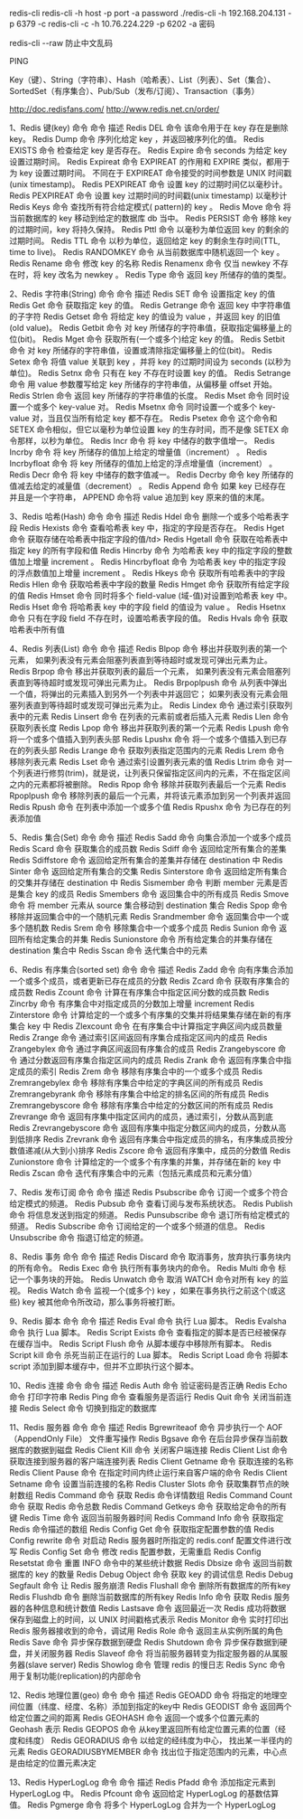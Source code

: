 redis-cli 
redis-cli -h host -p port -a password
./redis-cli -h 192.168.204.131 -p 6379 -c
redis-cli -c -h 10.76.224.229 -p 6202 -a 密码


redis-cli --raw  防止中文乱码

PING



Key（键）、String（字符串）、Hash（哈希表）、List（列表）、Set（集合）、SortedSet（有序集合）、Pub/Sub（发布/订阅）、Transaction（事务）

http://doc.redisfans.com/
http://www.redis.net.cn/order/


1、Redis 键(key) 命令
命令	描述
Redis DEL 命令	该命令用于在 key 存在是删除 key。
Redis Dump 命令	序列化给定 key ，并返回被序列化的值。
Redis EXISTS 命令	检查给定 key 是否存在。
Redis Expire 命令	seconds 为给定 key 设置过期时间。
Redis Expireat 命令	EXPIREAT 的作用和 EXPIRE 类似，都用于为 key 设置过期时间。 不同在于 EXPIREAT 命令接受的时间参数是 UNIX 时间戳(unix timestamp)。
Redis PEXPIREAT 命令	设置 key 的过期时间亿以毫秒计。
Redis PEXPIREAT 命令	设置 key 过期时间的时间戳(unix timestamp) 以毫秒计
Redis Keys 命令	查找所有符合给定模式( pattern)的 key 。
Redis Move 命令	将当前数据库的 key 移动到给定的数据库 db 当中。
Redis PERSIST 命令	移除 key 的过期时间，key 将持久保持。
Redis Pttl 命令	以毫秒为单位返回 key 的剩余的过期时间。
Redis TTL 命令	以秒为单位，返回给定 key 的剩余生存时间(TTL, time to live)。
Redis RANDOMKEY 命令	从当前数据库中随机返回一个 key 。
Redis Rename 命令	修改 key 的名称
Redis Renamenx 命令	仅当 newkey 不存在时，将 key 改名为 newkey 。
Redis Type 命令	返回 key 所储存的值的类型。




2、Redis 字符串(String) 命令
命令	描述
Redis SET 命令	设置指定 key 的值
Redis Get 命令	获取指定 key 的值。
Redis Getrange 命令	返回 key 中字符串值的子字符
Redis Getset 命令	将给定 key 的值设为 value ，并返回 key 的旧值(old value)。
Redis Getbit 命令	对 key 所储存的字符串值，获取指定偏移量上的位(bit)。
Redis Mget 命令	获取所有(一个或多个)给定 key 的值。
Redis Setbit 命令	对 key 所储存的字符串值，设置或清除指定偏移量上的位(bit)。
Redis Setex 命令	将值 value 关联到 key ，并将 key 的过期时间设为 seconds (以秒为单位)。
Redis Setnx 命令	只有在 key 不存在时设置 key 的值。
Redis Setrange 命令	用 value 参数覆写给定 key 所储存的字符串值，从偏移量 offset 开始。
Redis Strlen 命令	返回 key 所储存的字符串值的长度。
Redis Mset 命令	同时设置一个或多个 key-value 对。
Redis Msetnx 命令	同时设置一个或多个 key-value 对，当且仅当所有给定 key 都不存在。
Redis Psetex 命令	这个命令和 SETEX 命令相似，但它以毫秒为单位设置 key 的生存时间，而不是像 SETEX 命令那样，以秒为单位。
Redis Incr 命令	将 key 中储存的数字值增一。
Redis Incrby 命令	将 key 所储存的值加上给定的增量值（increment） 。
Redis Incrbyfloat 命令	将 key 所储存的值加上给定的浮点增量值（increment） 。
Redis Decr 命令	将 key 中储存的数字值减一。
Redis Decrby 命令	key 所储存的值减去给定的减量值（decrement） 。
Redis Append 命令	如果 key 已经存在并且是一个字符串， APPEND 命令将 value 追加到 key 原来的值的末尾。




3、Redis 哈希(Hash) 命令
命令	描述
Redis Hdel 命令	删除一个或多个哈希表字段
Redis Hexists 命令	查看哈希表 key 中，指定的字段是否存在。
Redis Hget 命令	获取存储在哈希表中指定字段的值/td>
Redis Hgetall 命令	获取在哈希表中指定 key 的所有字段和值
Redis Hincrby 命令	为哈希表 key 中的指定字段的整数值加上增量 increment 。
Redis Hincrbyfloat 命令	为哈希表 key 中的指定字段的浮点数值加上增量 increment 。
Redis Hkeys 命令	获取所有哈希表中的字段
Redis Hlen 命令	获取哈希表中字段的数量
Redis Hmget 命令	获取所有给定字段的值
Redis Hmset 命令	同时将多个 field-value (域-值)对设置到哈希表 key 中。
Redis Hset 命令	将哈希表 key 中的字段 field 的值设为 value 。
Redis Hsetnx 命令	只有在字段 field 不存在时，设置哈希表字段的值。
Redis Hvals 命令	获取哈希表中所有值




4、Redis 列表(List) 命令
命令	描述
Redis Blpop 命令	移出并获取列表的第一个元素， 如果列表没有元素会阻塞列表直到等待超时或发现可弹出元素为止。
Redis Brpop 命令	移出并获取列表的最后一个元素， 如果列表没有元素会阻塞列表直到等待超时或发现可弹出元素为止。
Redis Brpoplpush 命令	从列表中弹出一个值，将弹出的元素插入到另外一个列表中并返回它； 如果列表没有元素会阻塞列表直到等待超时或发现可弹出元素为止。
Redis Lindex 命令	通过索引获取列表中的元素
Redis Linsert 命令	在列表的元素前或者后插入元素
Redis Llen 命令	获取列表长度
Redis Lpop 命令	移出并获取列表的第一个元素
Redis Lpush 命令	将一个或多个值插入到列表头部
Redis Lpushx 命令	将一个或多个值插入到已存在的列表头部
Redis Lrange 命令	获取列表指定范围内的元素
Redis Lrem 命令	移除列表元素
Redis Lset 命令	通过索引设置列表元素的值
Redis Ltrim 命令	对一个列表进行修剪(trim)，就是说，让列表只保留指定区间内的元素，不在指定区间之内的元素都将被删除。
Redis Rpop 命令	移除并获取列表最后一个元素
Redis Rpoplpush 命令	移除列表的最后一个元素，并将该元素添加到另一个列表并返回
Redis Rpush 命令	在列表中添加一个或多个值
Redis Rpushx 命令	为已存在的列表添加值




5、Redis 集合(Set) 命令
命令	描述
Redis Sadd 命令	向集合添加一个或多个成员
Redis Scard 命令	获取集合的成员数
Redis Sdiff 命令	返回给定所有集合的差集
Redis Sdiffstore 命令	返回给定所有集合的差集并存储在 destination 中
Redis Sinter 命令	返回给定所有集合的交集
Redis Sinterstore 命令	返回给定所有集合的交集并存储在 destination 中
Redis Sismember 命令	判断 member 元素是否是集合 key 的成员
Redis Smembers 命令	返回集合中的所有成员
Redis Smove 命令	将 member 元素从 source 集合移动到 destination 集合
Redis Spop 命令	移除并返回集合中的一个随机元素
Redis Srandmember 命令	返回集合中一个或多个随机数
Redis Srem 命令	移除集合中一个或多个成员
Redis Sunion 命令	返回所有给定集合的并集
Redis Sunionstore 命令	所有给定集合的并集存储在 destination 集合中
Redis Sscan 命令	迭代集合中的元素





6、Redis 有序集合(sorted set) 命令
命令	描述
Redis Zadd 命令	向有序集合添加一个或多个成员，或者更新已存在成员的分数
Redis Zcard 命令	获取有序集合的成员数
Redis Zcount 命令	计算在有序集合中指定区间分数的成员数
Redis Zincrby 命令	有序集合中对指定成员的分数加上增量 increment
Redis Zinterstore 命令	计算给定的一个或多个有序集的交集并将结果集存储在新的有序集合 key 中
Redis Zlexcount 命令	在有序集合中计算指定字典区间内成员数量
Redis Zrange 命令	通过索引区间返回有序集合成指定区间内的成员
Redis Zrangebylex 命令	通过字典区间返回有序集合的成员
Redis Zrangebyscore 命令	通过分数返回有序集合指定区间内的成员
Redis Zrank 命令	返回有序集合中指定成员的索引
Redis Zrem 命令	移除有序集合中的一个或多个成员
Redis Zremrangebylex 命令	移除有序集合中给定的字典区间的所有成员
Redis Zremrangebyrank 命令	移除有序集合中给定的排名区间的所有成员
Redis Zremrangebyscore 命令	移除有序集合中给定的分数区间的所有成员
Redis Zrevrange 命令	返回有序集中指定区间内的成员，通过索引，分数从高到底
Redis Zrevrangebyscore 命令	返回有序集中指定分数区间内的成员，分数从高到低排序
Redis Zrevrank 命令	返回有序集合中指定成员的排名，有序集成员按分数值递减(从大到小)排序
Redis Zscore 命令	返回有序集中，成员的分数值
Redis Zunionstore 命令	计算给定的一个或多个有序集的并集，并存储在新的 key 中
Redis Zscan 命令	迭代有序集合中的元素（包括元素成员和元素分值）





7、Redis 发布订阅 命令
命令	描述
Redis Psubscribe 命令	订阅一个或多个符合给定模式的频道。
Redis Pubsub 命令	查看订阅与发布系统状态。
Redis Publish 命令	将信息发送到指定的频道。
Redis Punsubscribe 命令	退订所有给定模式的频道。
Redis Subscribe 命令	订阅给定的一个或多个频道的信息。
Redis Unsubscribe 命令	指退订给定的频道。




8、Redis 事务 命令
命令	描述
Redis Discard 命令	取消事务，放弃执行事务块内的所有命令。
Redis Exec 命令	执行所有事务块内的命令。
Redis Multi 命令	标记一个事务块的开始。
Redis Unwatch 命令	取消 WATCH 命令对所有 key 的监视。
Redis Watch 命令	监视一个(或多个) key ，如果在事务执行之前这个(或这些) key 被其他命令所改动，那么事务将被打断。





9、Redis 脚本 命令
命令	描述
Redis Eval 命令	执行 Lua 脚本。
Redis Evalsha 命令	执行 Lua 脚本。
Redis Script Exists 命令	查看指定的脚本是否已经被保存在缓存当中。
Redis Script Flush 命令	从脚本缓存中移除所有脚本。
Redis Script kill 命令	杀死当前正在运行的 Lua 脚本。
Redis Script Load 命令	将脚本 script 添加到脚本缓存中，但并不立即执行这个脚本。





10、Redis 连接 命令
命令	描述
Redis Auth 命令	验证密码是否正确
Redis Echo 命令	打印字符串
Redis Ping 命令	查看服务是否运行
Redis Quit 命令	关闭当前连接
Redis Select 命令	切换到指定的数据库




11、Redis 服务器 命令
命令	描述
Redis Bgrewriteaof 命令	异步执行一个 AOF（AppendOnly File） 文件重写操作
Redis Bgsave 命令	在后台异步保存当前数据库的数据到磁盘
Redis Client Kill 命令	关闭客户端连接
Redis Client List 命令	获取连接到服务器的客户端连接列表
Redis Client Getname 命令	获取连接的名称
Redis Client Pause 命令	在指定时间内终止运行来自客户端的命令
Redis Client Setname 命令	设置当前连接的名称
Redis Cluster Slots 命令	获取集群节点的映射数组
Redis Command 命令	获取 Redis 命令详情数组
Redis Command Count 命令	获取 Redis 命令总数
Redis Command Getkeys 命令	获取给定命令的所有键
Redis Time 命令	返回当前服务器时间
Redis Command Info 命令	获取指定 Redis 命令描述的数组
Redis Config Get 命令	获取指定配置参数的值
Redis Config rewrite 命令	对启动 Redis 服务器时所指定的 redis.conf 配置文件进行改写
Redis Config Set 命令	修改 redis 配置参数，无需重启
Redis Config Resetstat 命令	重置 INFO 命令中的某些统计数据
Redis Dbsize 命令	返回当前数据库的 key 的数量
Redis Debug Object 命令	获取 key 的调试信息
Redis Debug Segfault 命令	让 Redis 服务崩溃
Redis Flushall 命令	删除所有数据库的所有key
Redis Flushdb 命令	删除当前数据库的所有key
Redis Info 命令	获取 Redis 服务器的各种信息和统计数值
Redis Lastsave 命令	返回最近一次 Redis 成功将数据保存到磁盘上的时间，以 UNIX 时间戳格式表示
Redis Monitor 命令	实时打印出 Redis 服务器接收到的命令，调试用
Redis Role 命令	返回主从实例所属的角色
Redis Save 命令	异步保存数据到硬盘
Redis Shutdown 命令	异步保存数据到硬盘，并关闭服务器
Redis Slaveof 命令	将当前服务器转变为指定服务器的从属服务器(slave server)
Redis Showlog 命令	管理 redis 的慢日志
Redis Sync 命令	用于复制功能(replication)的内部命令





12、Redis 地理位置(geo) 命令
命令	描述
Redis GEOADD 命令	将指定的地理空间位置（纬度、经度、名称）添加到指定的key中
Redis GEODIST 命令	返回两个给定位置之间的距离
Redis GEOHASH 命令	返回一个或多个位置元素的 Geohash 表示
Redis GEOPOS 命令	从key里返回所有给定位置元素的位置（经度和纬度）
Redis GEORADIUS 命令	以给定的经纬度为中心， 找出某一半径内的元素
Redis GEORADIUSBYMEMBER 命令	找出位于指定范围内的元素，中心点是由给定的位置元素决定




13、Redis HyperLogLog 命令
命令	描述
Redis Pfadd 命令	添加指定元素到 HyperLogLog 中。
Redis Pfcount 命令	返回给定 HyperLogLog 的基数估算值。
Redis Pgmerge 命令	将多个 HyperLogLog 合并为一个 HyperLogLog





